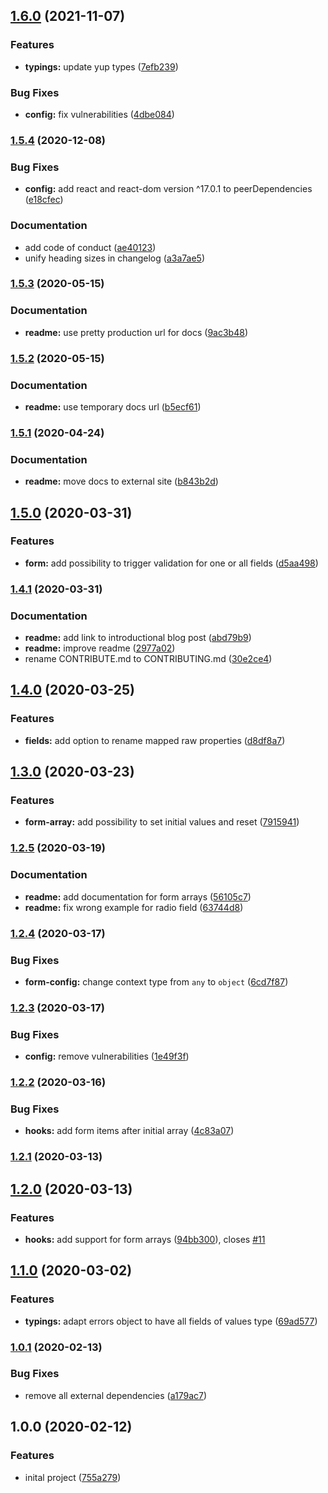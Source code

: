 ## [1.6.0](https://github.com/ysfaran/react-fluent-form/compare/v1.5.4...v1.6.0) (2021-11-07)


### Features

* **typings:** update yup types ([7efb239](https://github.com/ysfaran/react-fluent-form/commit/7efb239c3fe490d074b58672cdadd34f75d18eed))


### Bug Fixes

* **config:** fix vulnerabilities ([4dbe084](https://github.com/ysfaran/react-fluent-form/commit/4dbe084fa848e876a6ec373d2bdebd524dbeec23))

### [1.5.4](https://github.com/ysfaran/react-fluent-form/compare/v1.5.3...v1.5.4) (2020-12-08)


### Bug Fixes

* **config:** add react and react-dom version ^17.0.1 to peerDependencies ([e18cfec](https://github.com/ysfaran/react-fluent-form/commit/e18cfecacecb838f4c1dcf327e9aabc4ef4e4629))


### Documentation

* add code of conduct ([ae40123](https://github.com/ysfaran/react-fluent-form/commit/ae401237bddbe47742b1791f890b19c96004aa35))
* unify heading sizes in changelog ([a3a7ae5](https://github.com/ysfaran/react-fluent-form/commit/a3a7ae54ce57a72da2567f705b8249d4b29c8813))

### [1.5.3](https://github.com/ysfaran/react-fluent-form/compare/v1.5.2...v1.5.3) (2020-05-15)


### Documentation

* **readme:** use pretty production url for docs ([9ac3b48](https://github.com/ysfaran/react-fluent-form/commit/9ac3b48806eec3037a9083158a862f972ea14894))

### [1.5.2](https://github.com/ysfaran/react-fluent-form/compare/v1.5.1...v1.5.2) (2020-05-15)


### Documentation

* **readme:** use temporary docs url ([b5ecf61](https://github.com/ysfaran/react-fluent-form/commit/b5ecf61e3ee7bd970d2da43ebe45309aaf2e2796))

### [1.5.1](https://github.com/ysfaran/react-fluent-form/compare/v1.5.0...v1.5.1) (2020-04-24)


### Documentation

* **readme:** move docs to external site ([b843b2d](https://github.com/ysfaran/react-fluent-form/commit/b843b2d7b667e18c6332b8b4daee92c9cac262b7))

## [1.5.0](https://github.com/ysfaran/react-fluent-form/compare/v1.4.1...v1.5.0) (2020-03-31)


### Features

* **form:** add possibility to trigger validation for one or all fields ([d5aa498](https://github.com/ysfaran/react-fluent-form/commit/d5aa498ebef19592a07742ef841ca941b6b37f8b))

### [1.4.1](https://github.com/ysfaran/react-fluent-form/compare/v1.4.0...v1.4.1) (2020-03-31)


### Documentation

* **readme:** add link to introductional blog post ([abd79b9](https://github.com/ysfaran/react-fluent-form/commit/abd79b985b2cd3d47959dd6fe53742878c4811a6))
* **readme:** improve readme ([2977a02](https://github.com/ysfaran/react-fluent-form/commit/2977a020c4092e0016c7a5265235e71ddb21aa9c))
* rename CONTRIBUTE.md to CONTRIBUTING.md ([30e2ce4](https://github.com/ysfaran/react-fluent-form/commit/30e2ce423f9c2905d4a0888b7725fcbe8902744c))

## [1.4.0](https://github.com/ysfaran/react-fluent-form/compare/v1.3.0...v1.4.0) (2020-03-25)


### Features

* **fields:** add option to rename mapped raw properties ([d8df8a7](https://github.com/ysfaran/react-fluent-form/commit/d8df8a7aebbb1e5981e021687445988e0ad315bd))

## [1.3.0](https://github.com/ysfaran/react-fluent-form/compare/v1.2.5...v1.3.0) (2020-03-23)


### Features

* **form-array:** add possibility to set initial values and reset ([7915941](https://github.com/ysfaran/react-fluent-form/commit/7915941b397b6b10e7cc2ca0b510379d526f85a6))

### [1.2.5](https://github.com/ysfaran/react-fluent-form/compare/v1.2.4...v1.2.5) (2020-03-19)


### Documentation

* **readme:** add documentation for form arrays ([56105c7](https://github.com/ysfaran/react-fluent-form/commit/56105c7813737111ab1de39038a655fec4c08a20))
* **readme:** fix wrong example for radio field ([63744d8](https://github.com/ysfaran/react-fluent-form/commit/63744d8b14d4a143a6191f6f3c28ebbab6b3dccf))

### [1.2.4](https://github.com/ysfaran/react-fluent-form/compare/v1.2.3...v1.2.4) (2020-03-17)


### Bug Fixes

* **form-config:** change context type from `any` to `object` ([6cd7f87](https://github.com/ysfaran/react-fluent-form/commit/6cd7f876433223162216c4b845a2e963db43fdec))

### [1.2.3](https://github.com/ysfaran/react-fluent-form/compare/v1.2.2...v1.2.3) (2020-03-17)


### Bug Fixes

* **config:** remove vulnerabilities ([1e49f3f](https://github.com/ysfaran/react-fluent-form/commit/1e49f3f238f5d312ae426a8e3431a058fe1cad8c))

### [1.2.2](https://github.com/ysfaran/react-fluent-form/compare/v1.2.1...v1.2.2) (2020-03-16)


### Bug Fixes

* **hooks:** add form items after initial array ([4c83a07](https://github.com/ysfaran/react-fluent-form/commit/4c83a07e817a0fae2164c29df938c1fe2755d7d2))

### [1.2.1](https://github.com/ysfaran/react-fluent-form/compare/v1.2.0...v1.2.1) (2020-03-13)

## [1.2.0](https://github.com/ysfaran/react-fluent-form/compare/v1.1.0...v1.2.0) (2020-03-13)


### Features

* **hooks:** add support for form arrays ([94bb300](https://github.com/ysfaran/react-fluent-form/commit/94bb30063f41071974905ee9cd22c7b724f3af02)), closes [#11](https://github.com/ysfaran/react-fluent-form/issues/11)

## [1.1.0](https://github.com/ysfaran/react-fluent-form/compare/v1.0.1...v1.1.0) (2020-03-02)


### Features

* **typings:** adapt errors object to have all fields of values type ([69ad577](https://github.com/ysfaran/react-fluent-form/commit/69ad5773826af4af14f77542bef1e46b17105ca9))

### [1.0.1](https://github.com/ysfaran/react-fluent-form/compare/v1.0.0...v1.0.1) (2020-02-13)


### Bug Fixes

* remove all external dependencies ([a179ac7](https://github.com/ysfaran/react-fluent-form/commit/a179ac7aed7578a446f1788f246e49a02ce43999))

## 1.0.0 (2020-02-12)


### Features

* inital project ([755a279](https://github.com/ysfaran/react-fluent-form/commit/755a279102304fce4951e50fe7ce07010a39060a))
